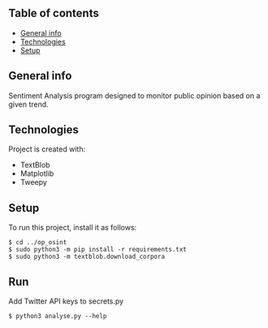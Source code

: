 
## Table of contents
* [General info](#general-info)
* [Technologies](#technologies)
* [Setup](#setup)

## General info
Sentiment Analysis program designed to monitor public opinion based on a given trend. 
	
## Technologies
Project is created with:
* TextBlob
* Matplotlib
* Tweepy
	
## Setup
To run this project, install it as follows:

```
$ cd ../op_osint
$ sudo python3 -m pip install -r requirements.txt
$ sudo python3 -m textblob.download_corpora

```

## Run
Add Twitter API keys to secrets.py

```
$ python3 analyse.py --help
```

